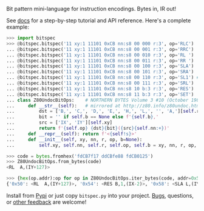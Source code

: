 Bit pattern mini-language for instruction encodings. Bytes in, IR out!

See [docs](https://amtal.github.io/bitspec) for a step-by-step tutorial and API
reference. Here's a complete example:
```python
>>> import bitspec
>>> @bitspec.bitspec('11 xy:1 11101 0xCB nn:s8 00 000 r:3', op='RLC')
... @bitspec.bitspec('11 xy:1 11101 0xCB nn:s8 00 001 r:3', op='RRC')
... @bitspec.bitspec('11 xy:1 11101 0xCB nn:s8 00 010 r:3', op='RL ')
... @bitspec.bitspec('11 xy:1 11101 0xCB nn:s8 00 011 r:3', op='RR ')
... @bitspec.bitspec('11 xy:1 11101 0xCB nn:s8 00 100 r:3', op='SLA')
... @bitspec.bitspec('11 xy:1 11101 0xCB nn:s8 00 101 r:3', op='SRA')
... @bitspec.bitspec('11 xy:1 11101 0xCB nn:s8 00 110 r:3', op='SL1') # "SLL"
... @bitspec.bitspec('11 xy:1 11101 0xCB nn:s8 00 111 r:3', op='SRL')
... @bitspec.bitspec('11 xy:1 11101 0xCB nn:s8 10 b:3 r:3', op='RES')
... @bitspec.bitspec('11 xy:1 11101 0xCB nn:s8 11 b:3 r:3', op='SET')
... class Z80UndocBitOps:    # NORTHERN BYTES Volume 3 #10 (October 1982)
...     def __str__(self):   # mirrored at http://z80.info/z80undoc.htm
...         dst = ['B,', 'C,', 'D,', 'E,', 'H,', 'L,', '', 'A,'][self.r]
...         bit = '' if self.b == None else f'{self.b},'
...         src = ['IX', 'IY'][self.xy]
...         return f'{self.op} {dst}{bit}({src}{self.nn:+})'
...     def __repr__(self): return f'<{self!s}>'
...     def __init__(self, xy, nn, r, op, b=None):
...         self.xy, self.nn, self.r, self.op, self.b = xy, nn, r, op, b

>>> code = bytes.fromhex('fdCB7f17 ddCBfe88 fdCB0125')
>>> Z80UndocBitOps.from_bytes(code)
<RL  A,(IY+127)>

>>> {hex(op.addr):op for op in Z80UndocBitOps.iter_bytes(code, addr=0x50)}
{'0x50': <RL  A,(IY+127)>, '0x54': <RES B,1,(IX-2)>, '0x58': <SLA L,(IY+1)>}
```

Install from [Pypi](https://pypi.org/project/bitspec) or just copy `bitspec.py`
into your project. [Bugs](https://github.com/amtal/bitspec/issues), questions,
or [other feedback](https://github.com/amtal/bitspec/discussions) are welcome!